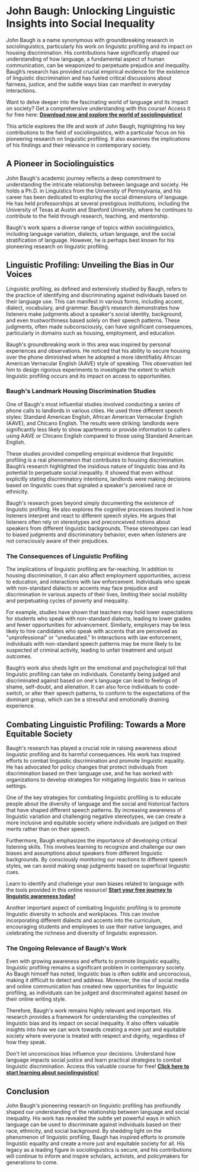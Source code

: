 # John Baugh: Unlocking Linguistic Insights into Social Inequality

John Baugh is a name synonymous with groundbreaking research in sociolinguistics, particularly his work on linguistic profiling and its impact on housing discrimination. His contributions have significantly shaped our understanding of how language, a fundamental aspect of human communication, can be weaponized to perpetuate prejudice and inequality. Baugh’s research has provided crucial empirical evidence for the existence of linguistic discrimination and has fueled critical discussions about fairness, justice, and the subtle ways bias can manifest in everyday interactions.

Want to delve deeper into the fascinating world of language and its impact on society? Get a comprehensive understanding with this course! Access it for free here: [**Download now and explore the world of sociolinguistics!**](https://udemywork.com/john-baugh)

This article explores the life and work of John Baugh, highlighting his key contributions to the field of sociolinguistics, with a particular focus on his pioneering research on linguistic profiling. It also examines the implications of his findings and their relevance in contemporary society.

## A Pioneer in Sociolinguistics

John Baugh's academic journey reflects a deep commitment to understanding the intricate relationship between language and society. He holds a Ph.D. in Linguistics from the University of Pennsylvania, and his career has been dedicated to exploring the social dimensions of language. He has held professorships at several prestigious institutions, including the University of Texas at Austin and Stanford University, where he continues to contribute to the field through research, teaching, and mentorship.

Baugh's work spans a diverse range of topics within sociolinguistics, including language variation, dialects, urban language, and the social stratification of language. However, he is perhaps best known for his pioneering research on linguistic profiling.

## Linguistic Profiling: Unveiling the Bias in Our Voices

Linguistic profiling, as defined and extensively studied by Baugh, refers to the practice of identifying and discriminating against individuals based on their language use. This can manifest in various forms, including accent, dialect, vocabulary, and grammar. Baugh’s research demonstrates how listeners make judgments about a speaker's social identity, background, and even trustworthiness based solely on their speech patterns. These judgments, often made subconsciously, can have significant consequences, particularly in domains such as housing, employment, and education.

Baugh's groundbreaking work in this area was inspired by personal experiences and observations. He noticed that his ability to secure housing over the phone diminished when he adopted a more identifiably African American Vernacular English (AAVE) style of speaking. This observation led him to design rigorous experiments to investigate the extent to which linguistic profiling occurs and its impact on access to opportunities.

### Baugh's Landmark Housing Discrimination Studies

One of Baugh's most influential studies involved conducting a series of phone calls to landlords in various cities. He used three different speech styles: Standard American English, African American Vernacular English (AAVE), and Chicano English. The results were striking: landlords were significantly less likely to show apartments or provide information to callers using AAVE or Chicano English compared to those using Standard American English.

These studies provided compelling empirical evidence that linguistic profiling is a real phenomenon that contributes to housing discrimination. Baugh’s research highlighted the insidious nature of linguistic bias and its potential to perpetuate social inequality. It showed that even without explicitly stating discriminatory intentions, landlords were making decisions based on linguistic cues that signaled a speaker's perceived race or ethnicity.

Baugh's research goes beyond simply documenting the existence of linguistic profiling. He also explores the cognitive processes involved in how listeners interpret and react to different speech styles. He argues that listeners often rely on stereotypes and preconceived notions about speakers from different linguistic backgrounds. These stereotypes can lead to biased judgments and discriminatory behavior, even when listeners are not consciously aware of their prejudices.

### The Consequences of Linguistic Profiling

The implications of linguistic profiling are far-reaching. In addition to housing discrimination, it can also affect employment opportunities, access to education, and interactions with law enforcement. Individuals who speak with non-standard dialects or accents may face prejudice and discrimination in various aspects of their lives, limiting their social mobility and perpetuating cycles of poverty and inequality.

For example, studies have shown that teachers may hold lower expectations for students who speak with non-standard dialects, leading to lower grades and fewer opportunities for advancement. Similarly, employers may be less likely to hire candidates who speak with accents that are perceived as "unprofessional" or "uneducated." In interactions with law enforcement, individuals with non-standard speech patterns may be more likely to be suspected of criminal activity, leading to unfair treatment and unjust outcomes.

Baugh’s work also sheds light on the emotional and psychological toll that linguistic profiling can take on individuals. Constantly being judged and discriminated against based on one's language can lead to feelings of shame, self-doubt, and alienation. It can also force individuals to code-switch, or alter their speech patterns, to conform to the expectations of the dominant group, which can be a stressful and emotionally draining experience.

## Combating Linguistic Profiling: Towards a More Equitable Society

Baugh's research has played a crucial role in raising awareness about linguistic profiling and its harmful consequences. His work has inspired efforts to combat linguistic discrimination and promote linguistic equality. He has advocated for policy changes that protect individuals from discrimination based on their language use, and he has worked with organizations to develop strategies for mitigating linguistic bias in various settings.

One of the key strategies for combating linguistic profiling is to educate people about the diversity of language and the social and historical factors that have shaped different speech patterns. By increasing awareness of linguistic variation and challenging negative stereotypes, we can create a more inclusive and equitable society where individuals are judged on their merits rather than on their speech.

Furthermore, Baugh emphasizes the importance of developing critical listening skills. This involves learning to recognize and challenge our own biases and assumptions about speakers from different linguistic backgrounds. By consciously monitoring our reactions to different speech styles, we can avoid making snap judgments based on superficial linguistic cues.

Learn to identify and challenge your own biases related to language with the tools provided in this online resource! [**Start your free journey to linguistic awareness today!**](https://udemywork.com/john-baugh)

Another important aspect of combating linguistic profiling is to promote linguistic diversity in schools and workplaces. This can involve incorporating different dialects and accents into the curriculum, encouraging students and employees to use their native languages, and celebrating the richness and diversity of linguistic expression.

### The Ongoing Relevance of Baugh's Work

Even with growing awareness and efforts to promote linguistic equality, linguistic profiling remains a significant problem in contemporary society. As Baugh himself has noted, linguistic bias is often subtle and unconscious, making it difficult to detect and address. Moreover, the rise of social media and online communication has created new opportunities for linguistic profiling, as individuals can be judged and discriminated against based on their online writing style.

Therefore, Baugh's work remains highly relevant and important. His research provides a framework for understanding the complexities of linguistic bias and its impact on social inequality. It also offers valuable insights into how we can work towards creating a more just and equitable society where everyone is treated with respect and dignity, regardless of how they speak.

Don't let unconscious bias influence your decisions. Understand how language impacts social justice and learn practical strategies to combat linguistic discrimination. Access this valuable course for free! [**Click here to start learning about sociolinguistics!**](https://udemywork.com/john-baugh)

## Conclusion

John Baugh's pioneering research on linguistic profiling has profoundly shaped our understanding of the relationship between language and social inequality. His work has revealed the subtle yet powerful ways in which language can be used to discriminate against individuals based on their race, ethnicity, and social background. By shedding light on the phenomenon of linguistic profiling, Baugh has inspired efforts to promote linguistic equality and create a more just and equitable society for all. His legacy as a leading figure in sociolinguistics is secure, and his contributions will continue to inform and inspire scholars, activists, and policymakers for generations to come.
